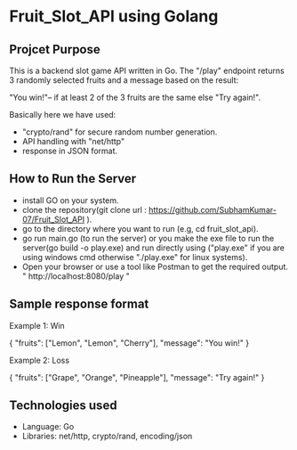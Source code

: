 # Fruit_Slot_API using Golang

## Projcet Purpose

This is a backend slot game API written in Go. The "/play" endpoint returns 3 randomly selected fruits and a message based on the result:

"You win!"– if at least 2 of the 3 fruits are the same else "Try again!".

Basically here we have used:
* "crypto/rand" for secure random number generation.
* API handling with "net/http"
* response in JSON format.

## How to Run the Server

* install GO on your system.
* clone the repository(git clone url : https://github.com/SubhamKumar-07/Fruit_Slot_API ).
* go to the directory where you want to run (e.g, cd fruit_slot_api).
* go run main.go (to run the server) or you make the exe file to run the server(go build -o play.exe) and run directly using ("play.exe" if you are using windows cmd otherwise "./play.exe" for linux systems).
* Open your browser or use a tool like Postman to get the required output.
 " http://localhost:8080/play "

## Sample response format

Example 1: Win

{
  "fruits": ["Lemon", "Lemon", "Cherry"],
  "message": "You win!"
}

Example 2: Loss

{
  "fruits": ["Grape", "Orange", "Pineapple"],
  "message": "Try again!"
}

## Technologies used 

* Language: Go
* Libraries: net/http, crypto/rand, encoding/json



